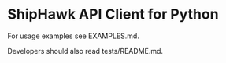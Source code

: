 # ShipHawk API Client for Python

For usage examples see EXAMPLES.md.

Developers should also read tests/README.md.
